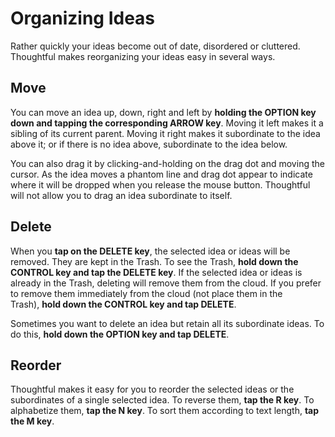 # Organizing Ideas

Rather quickly your ideas become out of date, disordered or cluttered. Thoughtful makes reorganizing your ideas easy in several ways.

## Move

You can move an idea up, down, right and left by **holding the OPTION key down and tapping the corresponding ARROW key**. Moving it left makes it a sibling of its current parent. Moving it right makes it subordinate to the idea above it; or if there is no idea above, subordinate to the idea below.

You can also drag it by clicking-and-holding on the drag dot and moving the cursor. As the idea moves a phantom line and drag dot appear to indicate where it will be dropped when you release the mouse button. Thoughtful will not allow you to drag an idea subordinate to itself.

## Delete

When you **tap on the DELETE key**, the selected idea or ideas will be removed. They are kept in the Trash. To see the Trash, **hold down the CONTROL key and tap the DELETE key**. If the selected idea or ideas is already in the Trash, deleting will remove them from the cloud. If you prefer to remove them immediately from the cloud (not place them in the Trash), **hold down the CONTROL key and tap DELETE**.

Sometimes you want to delete an idea but retain all its subordinate ideas. To do this, **hold down the OPTION key and tap DELETE**.

## Reorder

Thoughtful makes it easy for you to reorder the selected ideas or the subordinates of a single selected idea. To reverse them, **tap the R key**. To alphabetize them, **tap the N key**. To sort them according to text length, **tap the M key**.